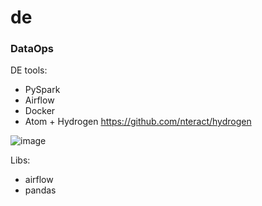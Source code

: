 # de

### DataOps

DE tools:
* PySpark
* Airflow
* Docker
* Atom + Hydrogen https://github.com/nteract/hydrogen

![image](https://user-images.githubusercontent.com/17080117/164786394-9ee00e58-0b15-40d4-ab3d-7246a6582ca4.png)

Libs:
* airflow
* pandas
